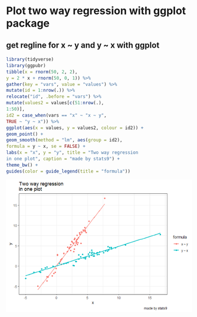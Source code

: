 Plot two way regression with ggplot package
================

## get regline for x \~ y and y \~ x with ggplot

``` r
library(tidyverse)
library(ggpubr)
tibble(x = rnorm(50, 2, 2), 
y = 2 * x + rnorm(50, 0, 1)) %>%
gather(key = "vars", value = "values") %>%
mutate(id = 1:nrow(.)) %>%
relocate("id", .before = "vars") %>%
mutate(values2 = values[c(51:nrow(.), 
1:50)], 
id2 = case_when(vars == "x" ~ "x ~ y", 
TRUE ~ "y ~ x")) %>%
ggplot(aes(x = values, y = values2, colour = id2)) + 
geom_point() +
geom_smooth(method = "lm", aes(group = id2), 
formula = y ~ x, se = FALSE) + 
labs(x = "x", y = "y", title = "Two way regression 
in one plot", caption = "made by stats9") +
theme_bw() + 
guides(color = guide_legend(title = "formula"))
```

![](reg_two_way_files/figure-gfm/unnamed-chunk-1-1.png)<!-- -->
